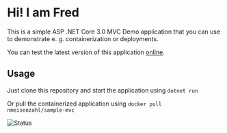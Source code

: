 # Hi! I am Fred

This is a simple ASP .NET Core 3.0 MVC Demo application that you can use to demonstrate e. g. containerization or deployments.

You can test the latest version of this application [online](https://demo.mbrandl.com/).

## Usage

Just clone this repository and start the application using ```dotnet run```

Or pull the containerized application using ```docker pull nmeisenzahl/sample-mvc```

![Status](https://github.com/whiteducksoftware/sample-mvc/workflows/Deploy%20to%20Azure/badge.svg)
